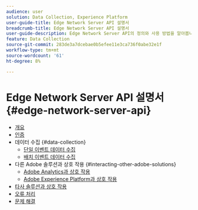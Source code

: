 ```yaml
---
audience: user
solution: Data Collection, Experience Platform
user-guide-title: Edge Network Server API 설명서
breadcrumb-title: Edge Network Server API 설명서
user-guide-description: Edge Network Server API의 정의와 사용 방법을 알아봅니다.
feature: Data Collection
source-git-commit: 283de3a7dcebae0b5efee11e3ca736f0abe32e1f
workflow-type: tm+mt
source-wordcount: '61'
ht-degree: 8%

---
```



# Edge Network Server API 설명서 {#edge-network-server-api}


- [개요](overview.md)
- [인증](authentication.md)
- 데이터 수집 {#data-collection}
   - [단일 이벤트 데이터 수집](interactive-data-collection.md)
   - [배치 이벤트 데이터 수집](non-interactive-data-collection.md)
- 다른 Adobe 솔루션과 상호 작용 {#interacting-other-adobe-solutions}
   - [Adobe Analytics과 상호 작용](interacting-adobe-analytics.md)
   - [Adobe Experience Platform과 상호 작용](interacting-experience-platform.md)
- [타사 솔루션과 상호 작용](interacting-third-party-solutions.md)
- [오류 처리](error-handling.md)
- [문제 해결](troubleshooting.md)